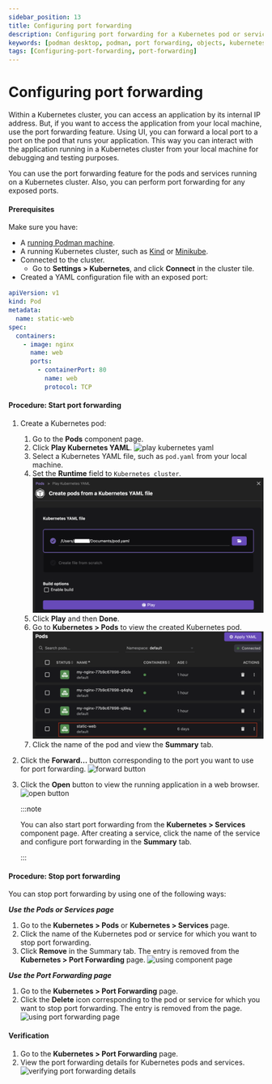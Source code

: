 ```yaml
---
sidebar_position: 13
title: Configuring port forwarding
description: Configuring port forwarding for a Kubernetes pod or service
keywords: [podman desktop, podman, port forwarding, objects, kubernetes]
tags: [Configuring-port-forwarding, port-forwarding]
---
```


# Configuring port forwarding

Within a Kubernetes cluster, you can access an application by its internal IP address. But, if you want to access the application from your local machine, use the port forwarding feature. Using UI, you can forward a local port to a port on the pod that runs your application. This way you can interact with the application running in a Kubernetes cluster from your local machine for debugging and testing purposes.

You can use the port forwarding feature for the pods and services running on a Kubernetes cluster. Also, you can perform port forwarding for any exposed ports.

#### Prerequisites

Make sure you have:

- A [running Podman machine](/docs/podman/creating-a-podman-machine).
- A running Kubernetes cluster, such as [Kind](/docs/kind/creating-a-kind-cluster) or [Minikube](/docs/minikube/creating-a-minikube-cluster).
- Connected to the cluster.
  - Go to **Settings > Kubernetes**, and click **Connect** in the cluster tile.
- Created a YAML configuration file with an exposed port:

```yaml
apiVersion: v1
kind: Pod
metadata:
  name: static-web
spec:
  containers:
    - image: nginx
      name: web
      ports:
        - containerPort: 80
          name: web
          protocol: TCP
```

#### Procedure: Start port forwarding

1. Create a Kubernetes pod:
   1. Go to the **Pods** component page.
   1. Click **Play Kubernetes YAML**.
      ![play kubernetes yaml](img/play-kubernetes-yaml.png)
   1. Select a Kubernetes YAML file, such as `pod.yaml` from your local machine.
   1. Set the **Runtime** field to `Kubernetes cluster`.
      ![set runtime field](img/play-a-yaml-file.png)
   1. Click **Play** and then **Done**.
   1. Go to **Kubernetes > Pods** to view the created Kubernetes pod.
      ![view the newly created pod](img/new-kubernetes-pod.png)
   1. Click the name of the pod and view the **Summary** tab.

1. Click the **Forward...** button corresponding to the port you want to use for port forwarding.
   ![forward button](img/forward-button.png)
1. Click the **Open** button to view the running application in a web browser.
   ![open button](img/open-button.png)

   :::note

   You can also start port forwarding from the **Kubernetes > Services** component page. After creating a service, click the name of the service and configure port forwarding in the **Summary** tab.

   :::

#### Procedure: Stop port forwarding

You can stop port forwarding by using one of the following ways:

**_Use the Pods or Services page_**

1. Go to the **Kubernetes > Pods** or **Kubernetes > Services** page.
1. Click the name of the Kubernetes pod or service for which you want to stop port forwarding.
1. Click **Remove** in the Summary tab. The entry is removed from the **Kubernetes > Port Forwarding** page.
   ![using component page](img/stop-port-forwarding-pod.png)

**_Use the Port Forwarding page_**

1. Go to the **Kubernetes > Port Forwarding** page.
1. Click the **Delete** icon corresponding to the pod or service for which you want to stop port forwarding. The entry is removed from the page.
   ![using port forwarding page](img/delete-icon-on-port-forwarding-page.png)

#### Verification

1. Go to the **Kubernetes > Port Forwarding** page.
1. View the port forwarding details for Kubernetes pods and services.
   ![verifying port forwarding details](img/verifying-the-port-forwarding-details.png)

